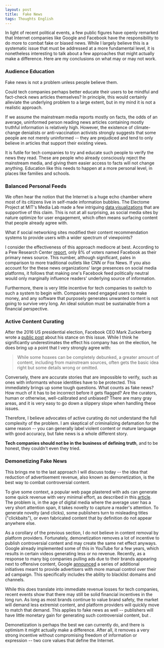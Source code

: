 ```yaml
---
layout: post
title:  Fake News
tags: Thoughts English
---
```


In light of recent political events, a few public figures have openly remarked that Internet companies like Google and Facebook have the responsibility to do more to combat fake or biased news. While I largely believe this is a systematic issue that must be addressed at a more fundamental level, it is nonetheless interesting to talk about a few approaches that might actually make a difference. Here are my conclusions on what may or may not work.

<!--endexcerpt-->

### Audience Education

Fake news is not a problem unless people believe them.

Could tech companies perhaps better educate their users to be mindful and fact-check news articles themselves? In principle, this would certainly alleviate the underlying problem to a large extent, but in my mind it is not a realistic approach.

If we assume the mainstream media reports mostly on facts, the odds of an average, uninformed person reading news articles containing mostly truthful information is relatively high. However, the existence of climate-change denialists or anti-vaccination activists strongly suggests that some people are not merely uninformed -- they are prejudiced and tend to only believe in articles that support their existing views.

It is futile for tech companies to try and educate such people to verify the news they read. These are people who already consciously reject the mainstream media, and giving them easier access to facts will not change anything. Education like this needs to happen at a more personal level, in places like families and schools.

### Balanced Personal Feeds

We often hear the notion that the Internet is a huge echo chamber where most of its citizens live in self-made information bubbles. The Electome Project at MIT's Media Lab made a few intriguing [data visualizations][electome] that are supportive of this claim. This is not at all surprising, as social media sites by nature optimize for user engagement, which often means surfacing content that people already agree with.

What if social networking sites modified their content recommendation systems to provide users with a wider spectrum of viewpoints?

I consider the effectiveness of this approach mediocre at best. According to a Pew Research Center [report][pew], only 8% of voters named Facebook as their primary news source. This number, although significant, pales in comparison to more traditional outlets like CNN or Fox News. If you also account for the these news organizations' large presences on social media platforms, it follows that making one's Facebook feed politically neutral would only marginally influence readers' underlying source of information.

Furthermore, there is very little incentive for tech companies to switch to such a system to begin with. Companies need engaged users to make money, and any software that purposely generates unwanted content is not going to survive very long. An ideal solution must be sustainable from a financial perspective.

### Active Content Curating

After the 2016 US presidential election, Facebook CEO Mark Zuckerberg wrote a [public post][zuckerberg] about his stance on this issue. While I think he significantly underestimates the effect his company has on the election, he does bring up a point that I very strongly agree with:

> While some hoaxes can be completely debunked, a greater amount of content, including from mainstream sources, often gets the basic idea right but some details wrong or omitted.

Conversely, there are accurate stories that are impossible to verify, such as ones with informants whose identities have to be protected. This immediately brings up some tough questions. What counts as fake news? How much of it has to be incorrect before it gets flagged? Are the curators, human or otherwise, well-calibrated and unbiased? There are many gray areas, and it is very easy to go down a slippery slope when handling these issues.

Therefore, I believe advocates of active curating do not understand the full complexity of the problem. I am skeptical of criminalizing defamation for the same reason -- you can generally label violent content or mature language with good accuracy, but fake news is a whole different story.

**Tech companies should not be in the business of defining truth**, and to be honest, they couldn't even they tried.

### Demonetizing Fake News

This brings me to the last approach I will discuss today -- the idea that reduction of advertisement revenue, also known as demonetization, is the best way to combat controversial content.

To give some context, a popular web page plastered with ads can generate some quick revenue with very minimal effort, as described in this [article][nytimes]. The problem is, in the age of digital media where the average user has a very short attention span, it takes novelty to capture a reader's attention. To generate novelty (and clicks), some publishers turn to misleading titles ("clickbaits"), or even fabricated content that by definition do not appear anywhere else.

As a corollary of the previous section, I do not believe in content removal by platform providers. Fortunately, demonetization removes a lot of incentive to publish controversial content and may create the same net effect anyways. Google already implemented some of this in YouTube for a few years, which results in certain videos generating less or no revenue. Recently, as a response to many big companies pulling ads due to their brands appearing next to offensive content, Google [announced][google] a series of additional initiatives meant to provide advertisers with more manual control over their ad campaign. This specifically includes the ability to blacklist domains and channels.

While this does translate into immediate revenue losses for tech companies, recent events show that there may still be solid financial incentives in the long run. As long as most brands continue to value brand safety, the market will demand less extremist content, and platform providers will quickly move to match that demand. This applies to fake news as well -- publishers will have little monetary gain for generating such controversial content, but .

Demonetization is perhaps the best we can currently do, and there is optimism it might actually make a difference. After all, it removes a very strong incentive without compromising freedom of information or expression -- two core values that define the Internet.


[electome]: https://news.vice.com/story/journalists-and-trump-voters-live-in-separate-online-bubbles-mit-analysis-shows
[zuckerberg]: https://www.facebook.com/zuck/posts/10103253901916271
[pew]: http://www.journalism.org/2017/01/18/trump-clinton-voters-divided-in-their-main-source-for-election-news/
[google]: https://blog.google/topics/ads/expanded-safeguards-for-advertisers/
[nytimes]: https://www.nytimes.com/2017/01/18/us/fake-news-hillary-clinton-cameron-harris.html
